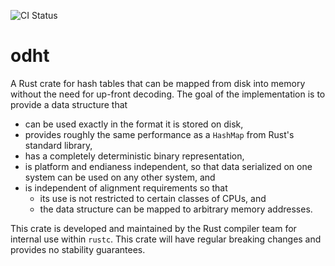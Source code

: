 ![CI Status](https://github.com/michaelwoerister/odht/actions/workflows/ci.yml/badge.svg)

# odht

A Rust crate for hash tables that can be mapped from disk into memory without the need for up-front decoding.
The goal of the implementation is to provide a data structure that

- can be used exactly in the format it is stored on disk,
- provides roughly the same performance as a `HashMap` from Rust's standard library,
- has a completely deterministic binary representation,
- is platform and endianess independent, so that data serialized on one system can be used on any other system, and
- is independent of alignment requirements so that
  - its use is not restricted to certain classes of CPUs, and
  - the data structure can be mapped to arbitrary memory addresses.

This crate is developed and maintained by the Rust compiler team for internal use within `rustc`.
This crate will have regular breaking changes and provides no stability guarantees.
